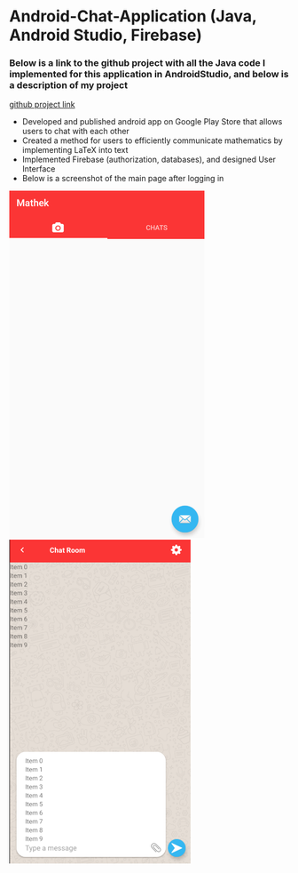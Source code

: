# Android-Chat-Application (Java, Android Studio, Firebase)
### Below is a link to the github project with all the Java code I implemented for this application in AndroidStudio, and below is a description of my project
[github project link](https://github.com/salazarbrandon1257/Android-Chat-Application)
-	Developed and published android app on Google Play Store that allows users to chat with each other 
-	Created a method for users to efficiently communicate mathematics by implementing LaTeX into text
-	Implemented Firebase (authorization, databases), and designed User Interface 
- Below is a screenshot of the main page after logging in

<img src="images/Mathek.png"/>

<img src="images/Screenshot(54).png"/>
